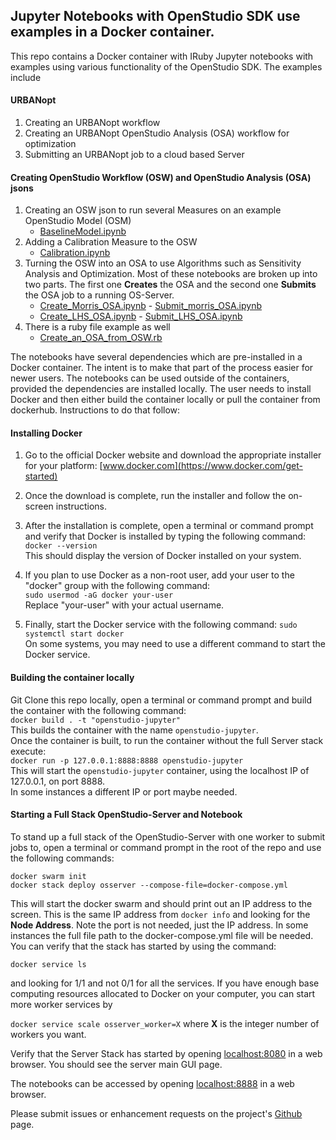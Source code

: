 ## Jupyter Notebooks with OpenStudio SDK use examples in a Docker container.

This repo contains a Docker container with IRuby Jupyter notebooks with examples using various functionality of the OpenStudio SDK.
The examples include  
#### URBANopt
1. Creating an URBANopt workflow
2. Creating an URBANopt OpenStudio Analysis (OSA) workflow for optimization
3. Submitting an URBANopt job to a cloud based Server  
#### Creating OpenStudio Workflow (OSW) and OpenStudio Analysis (OSA) jsons  
1. Creating an OSW json to run several Measures on an example OpenStudio Model (OSM)   
    - [BaselineModel.ipynb](https://github.com/NREL/docker-openstudio-jupyter/blob/master/osw_project/BaselineModel.ipynb)  
2. Adding a Calibration Measure to the OSW  
    - [Calibration.ipynb](https://github.com/NREL/docker-openstudio-jupyter/blob/master/osw_project/Calibration.ipynb)
3. Turning the OSW into an OSA to use Algorithms such as Sensitivity Analysis and Optimization.  Most of these notebooks are broken up into two parts.  The first one **Creates** the OSA and the second one **Submits** the OSA job to a running OS-Server.  
    - [Create_Morris_OSA.ipynb](https://github.com/NREL/docker-openstudio-jupyter/blob/master/osw_project/Create_Morris_OSA.ipynb)   - [Submit_morris_OSA.ipynb](https://github.com/NREL/docker-openstudio-jupyter/blob/master/osw_project/Submit_morris_OSA.ipynb)  
    - [Create_LHS_OSA.ipynb](https://github.com/NREL/docker-openstudio-jupyter/blob/master/osw_project/Create_LHS_OSA.ipynb)    - [Submit_LHS_OSA.ipynb](https://github.com/NREL/docker-openstudio-jupyter/blob/master/osw_project/Submit_LHS_OSA.ipynb)  
4. There is a ruby file example as well  
    - [Create_an_OSA_from_OSW.rb](https://github.com/NREL/docker-openstudio-jupyter/blob/master/osw_project/Create_an_OSA_from_OSW.rb)

The notebooks have several dependencies which are pre-installed in a Docker container.
The intent is to make that part of the process easier for newer users.
The notebooks can be used outside of the containers, provided the dependencies are installed locally.
The user needs to install Docker and then either build the container locally or pull the container from dockerhub.
Instructions to do that follow:

#### Installing Docker  
1. Go to the official Docker website and download the appropriate installer for your platform: [www.docker.com](https://www.docker.com/get-started)  
2. Once the download is complete, run the installer and follow the on-screen instructions.  
3. After the installation is complete, open a terminal or command prompt and verify that Docker is installed by typing the following command:  
`docker --version`  
This should display the version of Docker installed on your system.  

4. If you plan to use Docker as a non-root user, add your user to the "docker" group with the following command:  
`sudo usermod -aG docker your-user`  
Replace "your-user" with your actual username.  

5. Finally, start the Docker service with the following command:
`sudo systemctl start docker`  
On some systems, you may need to use a different command to start the Docker service.  

#### Building the container locally
Git Clone this repo locally, open a terminal or command prompt and build the container with the following command:   
`docker build . -t "openstudio-jupyter"`  
This builds the container with the name `openstudio-jupyter`.   
Once the container is built, to run the container without the full Server stack execute:  
`docker run -p 127.0.0.1:8888:8888 openstudio-jupyter`  
This will start the `openstudio-jupyter` container, using the localhost IP of 127.0.0.1, on port 8888.  
In some instances a different IP or port maybe needed.

#### Starting a Full Stack OpenStudio-Server and Notebook
To stand up a full stack of the OpenStudio-Server with one worker to submit jobs to, open a terminal or command prompt in the root of the repo and use the following commands:  

`docker swarm init`  
`docker stack deploy osserver --compose-file=docker-compose.yml`  

This will start the docker swarm and should print out an IP address to the screen.  This is the same IP address from `docker info` and looking for the **Node Address**.  Note the port is not needed, just the IP address.  In some instances the full file path to the docker-compose.yml file will be needed.  You can verify that the stack has started by using the command:  

`docker service ls`  

and looking for 1/1 and not 0/1 for all the services. If you have enough base computing resources allocated to Docker on your computer, you can start more worker services by  

`docker service scale osserver_worker=X`  where **X** is the integer number of workers you want.  

Verify that the Server Stack has started by opening [localhost:8080](http://localhost:8080/) in a web browser.  You should see the server main GUI page.  

The notebooks can be accessed by opening [localhost:8888](http://localhost:8888/) in a web browser.
 

Please submit issues or enhancement requests on the project's [Github](https://github.com/NREL/docker-openstudio-jupyter/issues) page. 
